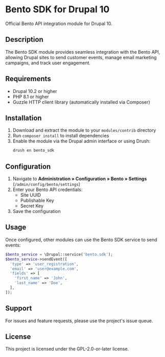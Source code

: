 # Bento SDK for Drupal 10

Official Bento API integration module for Drupal 10.

## Description

The Bento SDK module provides seamless integration with the Bento API, allowing Drupal sites to send customer events, manage email marketing campaigns, and track user engagement.

## Requirements

- Drupal 10.2 or higher
- PHP 8.1 or higher
- Guzzle HTTP client library (automatically installed via Composer)

## Installation

1. Download and extract the module to your `modules/contrib` directory
2. Run `composer install` to install dependencies
3. Enable the module via the Drupal admin interface or using Drush:
   ```bash
   drush en bento_sdk
   ```

## Configuration

1. Navigate to **Administration » Configuration » Bento » Settings** (`/admin/config/bento/settings`)
2. Enter your Bento API credentials:
   - Site UUID
   - Publishable Key
   - Secret Key
3. Save the configuration

## Usage

Once configured, other modules can use the Bento SDK service to send events:

```php
$bento_service = \Drupal::service('bento.sdk');
$bento_service->sendEvent([
  'type' => 'user_registration',
  'email' => 'user@example.com',
  'fields' => [
    'first_name' => 'John',
    'last_name' => 'Doe',
  ],
]);
```

## Support

For issues and feature requests, please use the project's issue queue.

## License

This project is licensed under the GPL-2.0-or-later license.
